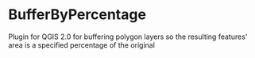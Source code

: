 BufferByPercentage
==================

Plugin for QGIS 2.0 for buffering polygon layers so the resulting features' area is a specified percentage of the original
